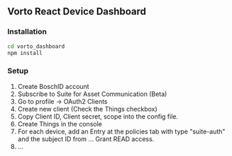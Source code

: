 ## Vorto React Device Dashboard

### Installation
```bash
cd vorto_dashboard
npm install
```

### Setup
1. Create BoschID account
1. Subscribe to Suite for Asset Communication (Beta)
1. Go to profile -> OAuth2 Clients
1. Create new client (Check the Things checkbox)
1. Copy Client ID, Client secret, scope into the config file.
1. Create Things in the console
1. For each device, add an Entry at the policies tab with type "suite-auth" and the subject ID from ... Grant READ access.
1. ...
